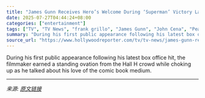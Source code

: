 ```yaml
---
title: "James Gunn Receives Hero’s Welcome During ‘Superman’ Victory Lap at Comic-Con"
date: 2025-07-27T04:44:24+08:00
categories: ["entertainment"]
tags: ["TV", "TV News", "frank grillo", "James Gunn", "John Cena", "Peacemaker", "superman"]
summary: "During his first public appearance following his latest box office hit, the filmmaker earned a standing ovation from the Hall H crowd while choking up as he talked about his love of the comic book med"
source_url: "https://www.hollywoodreporter.com/tv/tv-news/james-gunn-receives-heros-welcome-superman-comic-con-1236330396/"
---
```


During his first public appearance following his latest box office hit, the filmmaker earned a standing ovation from the Hall H crowd while choking up as he talked about his love of the comic book medium.

---

*来源: [原文链接](https://www.hollywoodreporter.com/tv/tv-news/james-gunn-receives-heros-welcome-superman-comic-con-1236330396/)*
